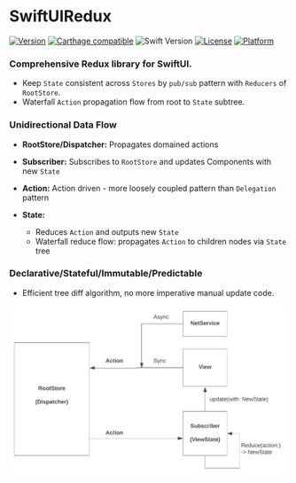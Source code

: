 # SwiftUIRedux

[![Version](https://img.shields.io/cocoapods/v/ReactiveListViewKit.svg?style=flat)](http://cocoapods.org/pods/ReactiveListViewKit)
[![Carthage compatible](https://img.shields.io/badge/Carthage-compatible-4BC51D.svg?style=flat)](https://github.com/Carthage/Carthage)
![Swift Version](https://img.shields.io/badge/swift-5.0-orange.svg)
[![License](https://img.shields.io/cocoapods/l/ReactiveListViewKit.svg?style=flat)](http://cocoapods.org/pods/ReactiveListViewKit)
[![Platform](https://img.shields.io/cocoapods/p/ReactiveListViewKit.svg?style=flat)](http://cocoapods.org/pods/ReactiveListViewKit)

### Comprehensive Redux library for SwiftUI.

 * Keep `State` consistent across `Stores` by `pub/sub` pattern with `Reducers` of `RootStore`.
 * Waterfall `Action` propagation flow from root to `State` subtree.
  
### Unidirectional Data Flow
 * **RootStore/Dispatcher:** Propagates domained actions 

 * **Subscriber:** Subscribes to `RootStore` and updates Components with new `State`

 * **Action:** Action driven - more loosely coupled pattern than `Delegation` pattern
    
 * **State:**
   * Reduces `Action` and outputs new `State`
   * Waterfall reduce flow: propagates `Action` to children nodes via `State` tree
 
### Declarative/Stateful/Immutable/Predictable
  * Efficient tree diff algorithm, no more imperative manual update code. 


  <img src="./Docs/Redux.jpeg" width="600">

